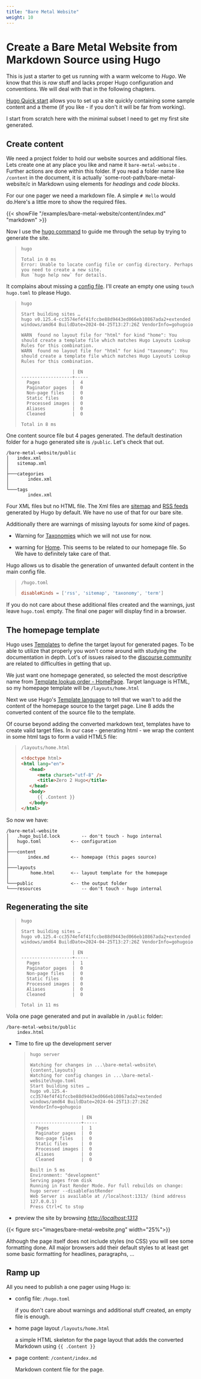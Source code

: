 ```yaml
---
title: "Bare Metal Website"
weight: 10
---
```


# Create a Bare Metal Website from Markdown Source using Hugo

This is just a starter to get us running with a warm welcome to _Hugo_. We know that this is _raw_
stuff and lacks proper Hugo configuration and conventions. We will deal with that in the following
chapters.

<!--more-->

[Hugo Quick start](https://gohugo.io/getting-started/quick-start/) allows you to set up a site
quickly containing some sample content and a theme (if you like - if you don't it will be far from
working).

I start from scratch here with the minimal subset I need to get my first site generated.

## Create content

We need a project folder to hold our website sources and additional files. Lets create one at any
place you like and name it `bare-metal-website` . Further actions are done within this folder. If
you read a folder name like `/content` in the document, it is actually
`some-root-path/bare-metal-website/c in Markdown using elements for _headings_ and _code blocks_.

For our one pager we need a markdown file. A simple `# Hello` would do.Here's a little more to show
the required files.

{{< showFile "/examples/bare-metal-website/content/index.md" "markdown" >}}

Now I use the [hugo command](https://gohugo.io/getting-started/usage/) to guide me through the setup
by trying to generate the site.

> `hugo`
>
> ```text
> Total in 0 ms
> Error: Unable to locate config file or config directory. Perhaps you need to create a new site.
> Run `hugo help new` for details.
> ```

It complains about missing a
[config file](https://gohugo.io/getting-started/configuration/#configuration-file). I'll create an
empty one using `touch hugo.toml` to please Hugo.

> `hugo`
>
> ```text
> Start building sites …
> hugo v0.125.4-cc3574ef4f41fccbe88d9443ed066eb10867ada2+extended windows/amd64 BuildDate=2024-04-25T13:27:26Z VendorInfo=gohugoio
>
> WARN  found no layout file for "html" for kind "home": You should create a template file which matches Hugo Layouts Lookup Rules for this combination.
> WARN  found no layout file for "html" for kind "taxonomy": You should create a template file which matches Hugo Layouts Lookup Rules for this combination.
>
>                    | EN
> -------------------+-----
>   Pages            |  4
>   Paginator pages  |  0
>   Non-page files   |  0
>   Static files     |  0
>   Processed images |  0
>   Aliases          |  0
>   Cleaned          |  0
>
> Total in 8 ms
> ```

One content source file but 4 pages generated. The default destination folder for a hugo generated
site is `/public`. Let's check that out.

```text
/bare-metal-website/public
│   index.xml
│   sitemap.xml
│
├───categories
│       index.xml
│
└───tags
        index.xml

```

Four XML files but no HTML file. The Xml files are
[sitemap](https://gohugo.io/templates/sitemap-template/) and
[RSS feeds](https://gohugo.io/templates/rss/#configuration) generated by Hugo by default. We have no
use of that for our bare site.

Additionally there are warnings of missing layouts for some _kind_ of pages.

-  Warning for [Taxonomies](https://gohugo.io/content-management/taxonomies/) which we will not use
   for now.

-  warning for [Home](https://gohugo.io/templates/homepage/). This seems to be related to our
   homepage file. So We have to definitely take care of that.

Hugo allows us to disable the generation of unwanted default content in the main config file.

> `/hugo.toml`
>
> ```toml
> disableKinds = ['rss', 'sitemap', 'taxonomy', 'term']
> ```

If you do not care about these additional files created and the warnings, just leave `hugo.toml`
empty. The final one pager will display find in a browser.

## The homepage template

Hugo uses [Templates](https://gohugo.io/templates/) to define the target layout for generated pages.
To be able to utilize that properly you won't come around with studying the documentation in depth.
Lot's of issues raised to the [discourse community](https://discourse.gohugo.io/) are related to
difficulties in getting that up.

We just want one homepage generated, so selected the most descriptive name from
[Template lookup order - HomePage](https://gohugo.io/templates/lookup-order/#home-page). Target
language is HTML, so my homepage template will be `/layouts/home.html`

Next we use Hugo's [Template language](https://gohugo.io/templates/introduction/) to tell that we
wan't to add the content of the homepage source to the target page. Line 8 adds the converted
content of the source file to the template.

Of course beyond adding the converted markdown text, templates have to create valid target files. In
our case - generating html - we wrap the content in some html tags to form a valid HTML5 file:

> `/layouts/home.html`
>
> ```html {linenos=table,hl_lines=8}
> <!doctype html>
> <html lang="en">
>    <head>
>       <meta charset="utf-8" />
>       <title>Zero 2 Hugo</title>
>    </head>
>    <body>
>       {{ .Content }}
>    </body>
> </html>
> ```

So now we have:

```text
/bare-metal-website
│   .hugo_build.lock        -- don't touch - hugo internal
│   hugo.toml           <-- configuration
│
├───content
│       index.md        <-- homepage (this pages source)
│
├───layouts
│        home.html      <-- layout template for the homepage
│
└───public              <-- the output folder
└───resources               -- don't touch - hugo internal
```

## Regenerating the site

> `hugo`
>
> ```text
> Start building sites …
> hugo v0.125.4-cc3574ef4f41fccbe88d9443ed066eb10867ada2+extended windows/amd64 BuildDate=2024-04-25T13:27:26Z VendorInfo=gohugoio
>
>                    | EN
> -------------------+-----
>   Pages            |  1
>   Paginator pages  |  0
>   Non-page files   |  0
>   Static files     |  0
>   Processed images |  0
>   Aliases          |  0
>   Cleaned          |  0
>
> Total in 11 ms
> ```

Voila one page generated and put in available in `/public` folder:

```text
/bare-metal-website/public
    index.html
```

-  Time to fire up the development server

   > `hugo server`
   >
   > ```text
   > Watching for changes in ...\bare-metal-website\{content,layouts}
   > Watching for config changes in ...\bare-metal-website\hugo.toml
   > Start building sites …
   > hugo v0.125.4-cc3574ef4f41fccbe88d9443ed066eb10867ada2+extended windows/amd64 BuildDate=2024-04-25T13:27:26Z VendorInfo=gohugoio
   >
   >                    | EN
   > -------------------+-----
   >   Pages            |  1
   >   Paginator pages  |  0
   >   Non-page files   |  0
   >   Static files     |  0
   >   Processed images |  0
   >   Aliases          |  0
   >   Cleaned          |  0
   >
   > Built in 5 ms
   > Environment: "development"
   > Serving pages from disk
   > Running in Fast Render Mode. For full rebuilds on change: hugo server --disableFastRender
   > Web Server is available at //localhost:1313/ (bind address 127.0.0.1)
   > Press Ctrl+C to stop
   > ```

-  preview the site by browsing _[http://localhost:1313](http://localhost:1313)_

{{< figure src="images/bare-metal-website.png" width="25%">}}

Although the page itself does not include styles (no CSS) you will see some formatting done. All
major browsers add their default styles to at least get some basic formatting for headlines,
paragraphs, ...

## Ramp up

All you need to publish a one pager using Hugo is:

-  config file: `/hugo.toml`

   if you don't care about warnings and additional stuff created, an empty file is enough.

-  home page layout `/layouts/home.html`

   a simple HTML skeleton for the page layout that adds the converted Markdown using
   `{{ .Content }}`

-  page content: `/content/index.md`

   Markdown content file for the page.
